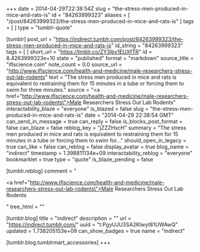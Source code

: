 +++
date = 2014-04-29T22:38:54Z
slug = "the-stress-men-produced-in-mice-and-rats-is"
id = "84263999323"
aliases = [ "/post/84263999323/the-stress-men-produced-in-mice-and-rats-is" ]
tags = [ ]
type = "tumblr-quote"

[tumblr]
post_url = "https://indirect.tumblr.com/post/84263999323/the-stress-men-produced-in-mice-and-rats-is"
id_string = "84263999323"
tags = [ ]
short_url = "https://tmblr.co/ZY3jby1EUXfTR"
id = 8.4263999323e+10
state = "published"
format = "markdown"
source_title = "iflscience.com"
note_count = 0.0
source_url = "http://www.iflscience.com/health-and-medicine/male-researchers-stress-out-lab-rodents"
text = "The stress men produced in mice and rats is equivalent to restraining them for 15 minutes in a tube or forcing them to swim for three minutes."
source = "<a href=\"http://www.iflscience.com/health-and-medicine/male-researchers-stress-out-lab-rodents\">Male Researchers Stress Out Lab Rodents</a>"
interactability_blaze = "everyone"
is_blazed = false
slug = "the-stress-men-produced-in-mice-and-rats-is"
date = "2014-04-29 22:38:54 GMT"
can_send_in_message = true
can_reply = false
is_blocks_post_format = false
can_blaze = false
reblog_key = "jZZZHxcH"
summary = "The stress men produced in mice and rats is equivalent to restraining them for 15 minutes in a tube or forcing them to swim for..."
should_open_in_legacy = true
can_like = false
can_reblog = false
display_avatar = true
blog_name = "indirect"
timestamp = 1.398811134e+09
interactability_reblog = "everyone"
bookmarklet = true
type = "quote"
is_blaze_pending = false

[tumblr.reblog]
comment = "<p><a href=\"http://www.iflscience.com/health-and-medicine/male-researchers-stress-out-lab-rodents\">Male Researchers Stress Out Lab Rodents</a></p>"
tree_html = ""

[tumblr.blog]
title = "indirect"
description = ""
url = "https://indirect.tumblr.com/"
uuid = "t:PgyUJU3SA2Klwyt81UWAwQ"
updated = 1.738205153e+09
can_show_badges = true
name = "indirect"

[tumblr.blog.tumblrmart_accessories]
+++
